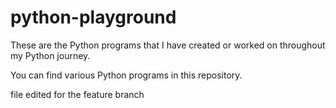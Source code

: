# python-playground
These are the Python programs that I have created or worked on throughout my Python journey.

You can find various Python programs in this repository.

file edited for the feature branch